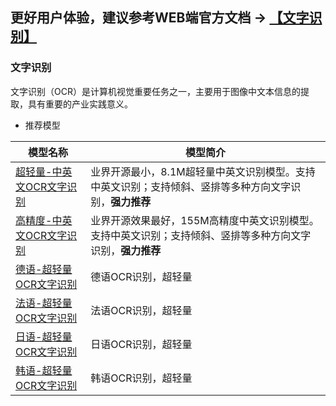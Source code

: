 ## **更好用户体验，建议参考WEB端官方文档 -> [【文字识别】](https://www.paddlepaddle.org.cn/hublist)**

### 文字识别
文字识别（OCR）是计算机视觉重要任务之一，主要用于图像中文本信息的提取，具有重要的产业实践意义。

- 推荐模型

| 模型名称                                                     | 模型简介                                                     |
| ------------------------------------------------------------ | ------------------------------------------------------------ |
| [超轻量-中英文OCR文字识别](https://www.paddlepaddle.org.cn/hubdetail?name=chinese_ocr_db_crnn_mobile&en_category=TextRecognition) | 业界开源最小，8.1M超轻量中英文识别模型。支持中英文识别；支持倾斜、竖排等多种方向文字识别，**强力推荐** |
| [高精度-中英文OCR文字识别](https://www.paddlepaddle.org.cn/hubdetail?name=chinese_ocr_db_crnn_mobile&en_category=TextRecognition) | 业界开源效果最好，155M高精度中英文识别模型。支持中英文识别；支持倾斜、竖排等多种方向文字识别，**强力推荐** |
| [德语-超轻量OCR文字识别](https://www.paddlepaddle.org.cn/hubdetail?name=german_ocr_db_crnn_mobile&en_category=TextRecognition) | 德语OCR识别，超轻量|
| [法语-超轻量OCR文字识别](https://www.paddlepaddle.org.cn/hubdetail?name=french_ocr_db_crnn_mobile&en_category=TextRecognition) | 法语OCR识别，超轻量|
| [日语-超轻量OCR文字识别](https://www.paddlepaddle.org.cn/hubdetail?name=japan_ocr_db_crnn_mobile&en_category=TextRecognition) | 日语OCR识别，超轻量|
| [韩语-超轻量OCR文字识别](https://www.paddlepaddle.org.cn/hubdetail?name=korean_ocr_db_crnn_mobile&en_category=TextRecognition) | 韩语OCR识别，超轻量|
